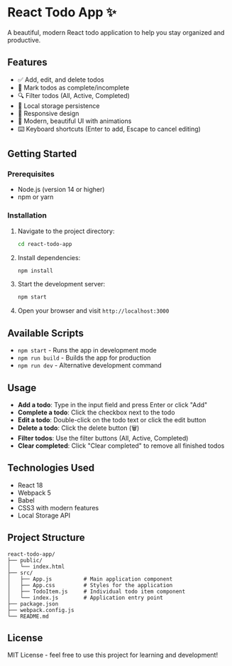 # React Todo App ✨

A beautiful, modern React todo application to help you stay organized and productive.

## Features

- ✅ Add, edit, and delete todos
- 🎯 Mark todos as complete/incomplete
- 🔍 Filter todos (All, Active, Completed)
- 💾 Local storage persistence
- 📱 Responsive design
- 🎨 Modern, beautiful UI with animations
- ⌨️ Keyboard shortcuts (Enter to add, Escape to cancel editing)

## Getting Started

### Prerequisites

- Node.js (version 14 or higher)
- npm or yarn

### Installation

1. Navigate to the project directory:
   ```bash
   cd react-todo-app
   ```

2. Install dependencies:
   ```bash
   npm install
   ```

3. Start the development server:
   ```bash
   npm start
   ```

4. Open your browser and visit `http://localhost:3000`

## Available Scripts

- `npm start` - Runs the app in development mode
- `npm run build` - Builds the app for production
- `npm run dev` - Alternative development command

## Usage

- **Add a todo**: Type in the input field and press Enter or click "Add"
- **Complete a todo**: Click the checkbox next to the todo
- **Edit a todo**: Double-click on the todo text or click the edit button
- **Delete a todo**: Click the delete button (🗑️)
- **Filter todos**: Use the filter buttons (All, Active, Completed)
- **Clear completed**: Click "Clear completed" to remove all finished todos

## Technologies Used

- React 18
- Webpack 5
- Babel
- CSS3 with modern features
- Local Storage API

## Project Structure

```
react-todo-app/
├── public/
│   └── index.html
├── src/
│   ├── App.js          # Main application component
│   ├── App.css         # Styles for the application
│   ├── TodoItem.js     # Individual todo item component
│   └── index.js        # Application entry point
├── package.json
├── webpack.config.js
└── README.md
```

## License

MIT License - feel free to use this project for learning and development!
